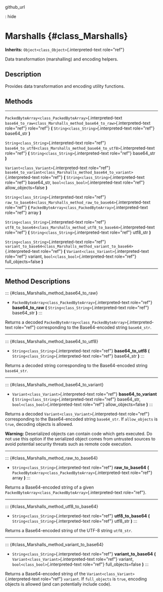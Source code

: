 github\_url

:   hide

Marshalls {#class_Marshalls}
=========

**Inherits:** `Object<class_Object>`{.interpreted-text role="ref"}

Data transformation (marshalling) and encoding helpers.

Description
-----------

Provides data transformation and encoding utility functions.

Methods
-------

  ------------------------------------------------------------ ---------------------------------------------------------------------------------
  `PackedByteArray<class_PackedByteArray>`{.interpreted-text   `base64_to_raw<class_Marshalls_method_base64_to_raw>`{.interpreted-text
  role="ref"}                                                  role="ref"} **(** `String<class_String>`{.interpreted-text role="ref"}
                                                               base64\_str **)**

  `String<class_String>`{.interpreted-text role="ref"}         `base64_to_utf8<class_Marshalls_method_base64_to_utf8>`{.interpreted-text
                                                               role="ref"} **(** `String<class_String>`{.interpreted-text role="ref"}
                                                               base64\_str **)**

  `Variant<class_Variant>`{.interpreted-text role="ref"}       `base64_to_variant<class_Marshalls_method_base64_to_variant>`{.interpreted-text
                                                               role="ref"} **(** `String<class_String>`{.interpreted-text role="ref"}
                                                               base64\_str, `bool<class_bool>`{.interpreted-text role="ref"}
                                                               allow\_objects=false **)**

  `String<class_String>`{.interpreted-text role="ref"}         `raw_to_base64<class_Marshalls_method_raw_to_base64>`{.interpreted-text
                                                               role="ref"} **(** `PackedByteArray<class_PackedByteArray>`{.interpreted-text
                                                               role="ref"} array **)**

  `String<class_String>`{.interpreted-text role="ref"}         `utf8_to_base64<class_Marshalls_method_utf8_to_base64>`{.interpreted-text
                                                               role="ref"} **(** `String<class_String>`{.interpreted-text role="ref"} utf8\_str
                                                               **)**

  `String<class_String>`{.interpreted-text role="ref"}         `variant_to_base64<class_Marshalls_method_variant_to_base64>`{.interpreted-text
                                                               role="ref"} **(** `Variant<class_Variant>`{.interpreted-text role="ref"} variant,
                                                               `bool<class_bool>`{.interpreted-text role="ref"} full\_objects=false **)**
  ------------------------------------------------------------ ---------------------------------------------------------------------------------

Method Descriptions
-------------------

::: {#class_Marshalls_method_base64_to_raw}
-   `PackedByteArray<class_PackedByteArray>`{.interpreted-text
    role="ref"} **base64\_to\_raw** **(**
    `String<class_String>`{.interpreted-text role="ref"} base64\_str
    **)**
:::

Returns a decoded
`PackedByteArray<class_PackedByteArray>`{.interpreted-text role="ref"}
corresponding to the Base64-encoded string `base64_str`.

------------------------------------------------------------------------

::: {#class_Marshalls_method_base64_to_utf8}
-   `String<class_String>`{.interpreted-text role="ref"}
    **base64\_to\_utf8** **(** `String<class_String>`{.interpreted-text
    role="ref"} base64\_str **)**
:::

Returns a decoded string corresponding to the Base64-encoded string
`base64_str`.

------------------------------------------------------------------------

::: {#class_Marshalls_method_base64_to_variant}
-   `Variant<class_Variant>`{.interpreted-text role="ref"}
    **base64\_to\_variant** **(**
    `String<class_String>`{.interpreted-text role="ref"} base64\_str,
    `bool<class_bool>`{.interpreted-text role="ref"}
    allow\_objects=false **)**
:::

Returns a decoded `Variant<class_Variant>`{.interpreted-text role="ref"}
corresponding to the Base64-encoded string `base64_str`. If
`allow_objects` is `true`, decoding objects is allowed.

**Warning:** Deserialized objects can contain code which gets executed.
Do not use this option if the serialized object comes from untrusted
sources to avoid potential security threats such as remote code
execution.

------------------------------------------------------------------------

::: {#class_Marshalls_method_raw_to_base64}
-   `String<class_String>`{.interpreted-text role="ref"}
    **raw\_to\_base64** **(**
    `PackedByteArray<class_PackedByteArray>`{.interpreted-text
    role="ref"} array **)**
:::

Returns a Base64-encoded string of a given
`PackedByteArray<class_PackedByteArray>`{.interpreted-text role="ref"}.

------------------------------------------------------------------------

::: {#class_Marshalls_method_utf8_to_base64}
-   `String<class_String>`{.interpreted-text role="ref"}
    **utf8\_to\_base64** **(** `String<class_String>`{.interpreted-text
    role="ref"} utf8\_str **)**
:::

Returns a Base64-encoded string of the UTF-8 string `utf8_str`.

------------------------------------------------------------------------

::: {#class_Marshalls_method_variant_to_base64}
-   `String<class_String>`{.interpreted-text role="ref"}
    **variant\_to\_base64** **(**
    `Variant<class_Variant>`{.interpreted-text role="ref"} variant,
    `bool<class_bool>`{.interpreted-text role="ref"} full\_objects=false
    **)**
:::

Returns a Base64-encoded string of the
`Variant<class_Variant>`{.interpreted-text role="ref"} `variant`. If
`full_objects` is `true`, encoding objects is allowed (and can
potentially include code).
